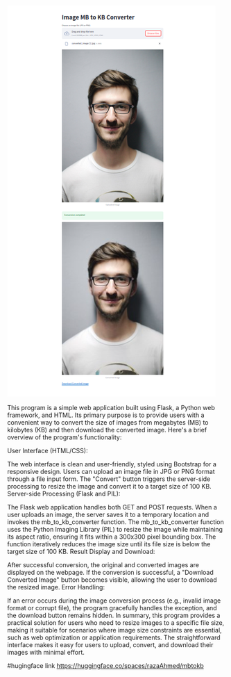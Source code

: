 ![Alt text](mbtokb.png)


This program is a simple web application built using Flask, a Python web framework, and HTML. Its primary purpose is to provide users with a convenient way to convert the size of images from megabytes (MB) to kilobytes (KB) and then download the converted image. Here's a brief overview of the program's functionality:

User Interface (HTML/CSS):

The web interface is clean and user-friendly, styled using Bootstrap for a responsive design.
Users can upload an image file in JPG or PNG format through a file input form.
The "Convert" button triggers the server-side processing to resize the image and convert it to a target size of 100 KB.
Server-side Processing (Flask and PIL):

The Flask web application handles both GET and POST requests.
When a user uploads an image, the server saves it to a temporary location and invokes the mb_to_kb_converter function.
The mb_to_kb_converter function uses the Python Imaging Library (PIL) to resize the image while maintaining its aspect ratio, ensuring it fits within a 300x300 pixel bounding box.
The function iteratively reduces the image size until its file size is below the target size of 100 KB.
Result Display and Download:

After successful conversion, the original and converted images are displayed on the webpage.
If the conversion is successful, a "Download Converted Image" button becomes visible, allowing the user to download the resized image.
Error Handling:

If an error occurs during the image conversion process (e.g., invalid image format or corrupt file), the program gracefully handles the exception, and the download button remains hidden.
In summary, this program provides a practical solution for users who need to resize images to a specific file size, making it suitable for scenarios where image size constraints are essential, such as web optimization or application requirements. The straightforward interface makes it easy for users to upload, convert, and download their images with minimal effort.


#hugingface link
https://huggingface.co/spaces/razaAhmed/mbtokb